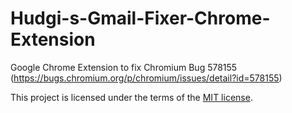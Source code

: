 # Hudgi-s-Gmail-Fixer-Chrome-Extension
Google Chrome Extension to fix Chromium Bug 578155 (https://bugs.chromium.org/p/chromium/issues/detail?id=578155)

This project is licensed under the terms of the [MIT license](https://choosealicense.com/licenses/mit/).
